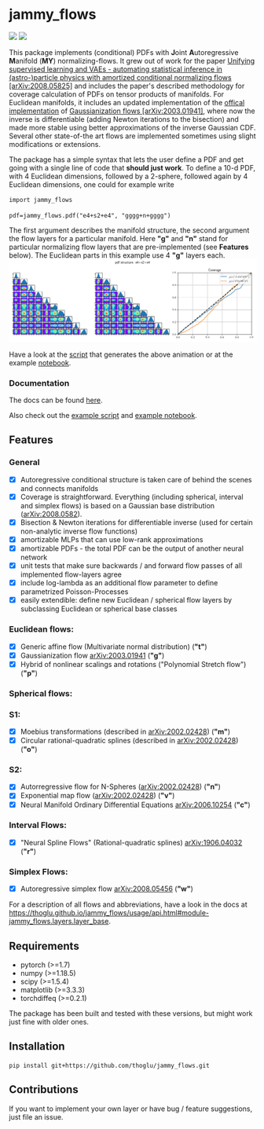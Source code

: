 # jammy_flows

<img src="https://github.com/thoglu/jammy_flows/workflows/build/badge.svg"> <img src="https://github.com/thoglu/jammy_flows/workflows/tests/badge.svg">

This package implements (conditional) PDFs with **J**oint **A**utoregressive **M**anifold (**MY**) normalizing-flows. It grew out of work for the paper [Unifying supervised learning and VAEs - automating statistical inference in (astro-)particle physics with amortized conditional normalizing flows [arXiv:2008.05825]](https://arxiv.org/abs/2008.05825) and includes the paper's described methodology for coverage calculation of PDFs on tensor products of manifolds. For Euclidean manifolds, it includes an updated implementation of the [offical implementation](https://github.com/chenlin9/Gaussianization_Flows) of [Gaussianization flows [arXiv:2003.01941]](https://arxiv.org/abs/2003.01941), where now the inverse is differentiable (adding Newton iterations to the bisection) and made more stable using better approximations of the inverse Gaussian CDF. Several other state-of-the art flows are implemented sometimes using slight modifications or extensions.

The package has a simple syntax that lets the user define a PDF and get going with a single line of code that **should just work**. To define a 10-d PDF, with 4 Euclidean dimensions, followed by a 2-sphere, followed again by 4 Euclidean dimensions, one could for example write
```
import jammy_flows

pdf=jammy_flows.pdf("e4+s2+e4", "gggg+n+gggg")
```
The first argument describes the manifold structure, the second argument the flow layers for a particular manifold. Here **"g"** and **"n"** stand for particular normalizing flow layers that are pre-implemented (see **Features** below). The Euclidean parts in this example use 4 **"g"** layers each.
<img src="animation.gif" alt="drawing" width="800"/>

Have a look at the [script](examples/jammy_flows.py) that generates the above animation or at the example [notebook](examples/examples.ipynb).

### Documentation

The docs can be found [here](https://thoglu.github.io/jammy_flows/index.html).

Also check out the [example script](examples/jammy_flows.py) and [example notebook](examples/examples.ipynb).

## Features

### General

- [x] Autoregressive conditional structure is taken care of behind the scenes and connects manifolds
- [x] Coverage is straightforward. Everything (including spherical, interval and simplex flows) is based on a Gaussian base distribution ([arXiv:2008.0582](https://arxiv.org/abs/2008.05825)).
- [x] Bisection & Newton iterations for differentiable inverse (used for certain non-analytic inverse flow functions)
- [x] amortizable MLPs that can use low-rank approximations
- [x] amortizable PDFs - the total PDF can be the output of another neural network
- [x] unit tests that make sure backwards / and forward flow passes of all implemented flow-layers agree 
- [x] include log-lambda as an additional flow parameter to define parametrized Poisson-Processes
- [x] easily extendible: define new Euclidean / spherical flow layers by subclassing Euclidean or spherical base classes

### Euclidean flows:

- [x] Generic affine flow (Multivariate normal distribution) (**"t"**)
- [x] Gaussianization flow [arXiv:2003.01941](https://arxiv.org/abs/2003.01941) (**"g"**)
- [x] Hybrid of nonlinear scalings and rotations ("Polynomial Stretch flow") (**"p"**)

### Spherical flows:

### S1:
- [x] Moebius transformations  (described in [arXiv:2002.02428](https://arxiv.org/abs/2002.02428)) (**"m"**)
- [x] Circular rational-quadratic splines  (described in [arXiv:2002.02428](https://arxiv.org/abs/2002.02428)) (**"o"**)

### S2:
- [x] Autorregressive flow for N-Spheres ([arXiv:2002.02428](https://arxiv.org/abs/2002.02428)) (**"n"**)
- [x] Exponential map flow ([arXiv:2002.02428](https://arxiv.org/abs/2002.02428)) (**"v"**)
- [x] Neural Manifold Ordinary Differential Equations [arXiv:2006.10254](https://arxiv.org/abs/2006.10254) (**"c"**)
 
### Interval Flows:

- [x] "Neural Spline Flows" (Rational-quadratic splines) [arXiv:1906.04032](https://arxiv.org/abs/1906.04032) (**"r"**)

### Simplex Flows:

- [x] Autoregressive simplex flow [arXiv:2008.05456](https://arxiv.org/abs/2008.05456) (**"w"**)

For a description of all flows and abbreviations, have a look in the docs at https://thoglu.github.io/jammy_flows/usage/api.html#module-jammy_flows.layers.layer_base.

## Requirements

- pytorch (>=1.7)
- numpy (>=1.18.5)
- scipy (>=1.5.4)
- matplotlib (>=3.3.3)
- torchdiffeq (>=0.2.1)

The package has been built and tested with these versions, but might work just fine with older ones.

## Installation
```
pip install git+https://github.com/thoglu/jammy_flows.git
```
## Contributions

If you want to implement your own layer or have bug / feature suggestions, just file an issue.
